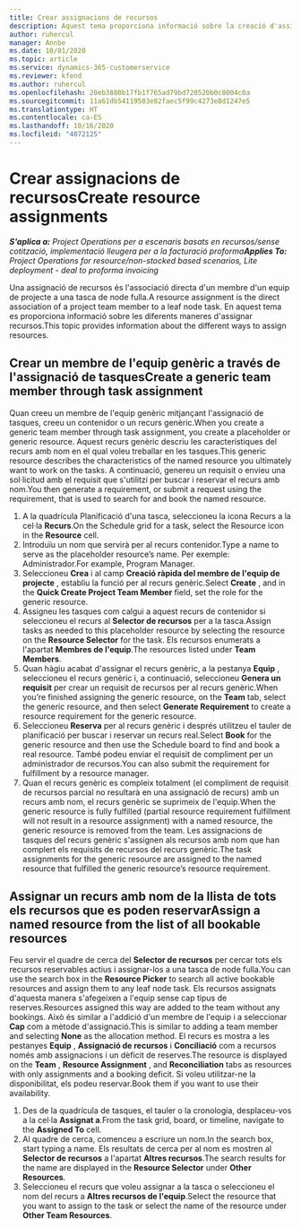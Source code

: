```yaml
---
title: Crear assignacions de recursos
description: Aquest tema proporciona informació sobre la creació d'assignacions de recursos genèriques i amb nom.
author: ruhercul
manager: Annbe
ms.date: 10/01/2020
ms.topic: article
ms.service: dynamics-365-customerservice
ms.reviewer: kfend
ms.author: ruhercul
ms.openlocfilehash: 20eb3880b17fb1f765ad79bd720520b0c8004c0a
ms.sourcegitcommit: 11a61db54119503e82faec5f99c4273e8d1247e5
ms.translationtype: HT
ms.contentlocale: ca-ES
ms.lasthandoff: 10/16/2020
ms.locfileid: "4072125"
---
```

# <a name="create-resource-assignments"></a><span data-ttu-id="76300-103">Crear assignacions de recursos</span><span class="sxs-lookup"><span data-stu-id="76300-103">Create resource assignments</span></span>

<span data-ttu-id="76300-104">_**S'aplica a:** Project Operations per a escenaris basats en recursos/sense cotització, implementació lleugera per a la facturació proforma_</span><span class="sxs-lookup"><span data-stu-id="76300-104">_**Applies To:** Project Operations for resource/non-stocked based scenarios, Lite deployment - deal to proforma invoicing_</span></span>


<span data-ttu-id="76300-105">Una assignació de recursos és l'associació directa d'un membre d'un equip de projecte a una tasca de node fulla.</span><span class="sxs-lookup"><span data-stu-id="76300-105">A resource assignment is the direct association of a project team member to a leaf node task.</span></span> <span data-ttu-id="76300-106">En aquest tema es proporciona informació sobre les diferents maneres d'assignar recursos.</span><span class="sxs-lookup"><span data-stu-id="76300-106">This topic provides information about the different ways to assign resources.</span></span>

## <a name="create-a-generic-team-member-through-task-assignment"></a><span data-ttu-id="76300-107">Crear un membre de l'equip genèric a través de l'assignació de tasques</span><span class="sxs-lookup"><span data-stu-id="76300-107">Create a generic team member through task assignment</span></span>


<span data-ttu-id="76300-108">Quan creeu un membre de l'equip genèric mitjançant l'assignació de tasques, creeu un contenidor o un recurs genèric.</span><span class="sxs-lookup"><span data-stu-id="76300-108">When you create a generic team member through task assignment, you create a placeholder or generic resource.</span></span> <span data-ttu-id="76300-109">Aquest recurs genèric descriu les característiques del recurs amb nom en el qual voleu treballar en les tasques.</span><span class="sxs-lookup"><span data-stu-id="76300-109">This generic resource describes the characteristics of the named resource you ultimately want to work on the tasks.</span></span> <span data-ttu-id="76300-110">A continuació, genereu un requisit o envieu una sol·licitud amb el requisit que s'utilitzi per buscar i reservar el recurs amb nom.</span><span class="sxs-lookup"><span data-stu-id="76300-110">You then generate a requirement, or submit a request using the requirement, that is used to search for and book the named resource.</span></span>

1. <span data-ttu-id="76300-111">A la quadrícula Planificació d'una tasca, seleccioneu la icona Recurs a la cel·la **Recurs**.</span><span class="sxs-lookup"><span data-stu-id="76300-111">On the Schedule grid for a task, select the Resource icon in the **Resource** cell.</span></span>
2. <span data-ttu-id="76300-112">Introduïu un nom que servirà per al recurs contenidor.</span><span class="sxs-lookup"><span data-stu-id="76300-112">Type a name to serve as the placeholder resource’s name.</span></span> <span data-ttu-id="76300-113">Per exemple: Administrador.</span><span class="sxs-lookup"><span data-stu-id="76300-113">For example, Program Manager.</span></span>
3. <span data-ttu-id="76300-114">Seleccioneu **Crea** i al camp **Creació ràpida del membre de l'equip de projecte** , establiu la funció per al recurs genèric.</span><span class="sxs-lookup"><span data-stu-id="76300-114">Select **Create** , and in the **Quick Create Project Team Member** field, set the role for the generic resource.</span></span>
4. <span data-ttu-id="76300-115">Assigneu les tasques com calgui a aquest recurs de contenidor si seleccioneu el recurs al **Selector de recursos** per a la tasca.</span><span class="sxs-lookup"><span data-stu-id="76300-115">Assign tasks as needed to this placeholder resource by selecting the resource on the **Resource Selector** for the task.</span></span> <span data-ttu-id="76300-116">Els recursos enumerats a l'apartat **Membres de l'equip**.</span><span class="sxs-lookup"><span data-stu-id="76300-116">The resources listed under **Team Members**.</span></span>
5. <span data-ttu-id="76300-117">Quan hàgiu acabat d'assignar el recurs genèric, a la pestanya **Equip** , seleccioneu el recurs genèric i, a continuació, seleccioneu **Genera un requisit** per crear un requisit de recursos per al recurs genèric.</span><span class="sxs-lookup"><span data-stu-id="76300-117">When you’re finished assigning the generic resource, on the **Team** tab, select the generic resource, and then select **Generate Requirement** to create a resource requirement for the generic resource.</span></span>
6. <span data-ttu-id="76300-118">Seleccioneu **Reserva** per al recurs genèric i després utilitzeu el tauler de planificació per buscar i reservar un recurs real.</span><span class="sxs-lookup"><span data-stu-id="76300-118">Select **Book** for the generic resource and then use the Schedule board to find and book a real resource.</span></span> <span data-ttu-id="76300-119">També podeu enviar el requisit de compliment per un administrador de recursos.</span><span class="sxs-lookup"><span data-stu-id="76300-119">You can also submit the requirement for fulfillment by a resource manager.</span></span>
7. <span data-ttu-id="76300-120">Quan el recurs genèric es compleix totalment (el compliment de requisit de recursos parcial no resultarà en una assignació de recurs) amb un recurs amb nom, el recurs genèric se suprimeix de l'equip.</span><span class="sxs-lookup"><span data-stu-id="76300-120">When the generic resource is fully fulfilled (partial resource requirement fulfillment will not result in a resource assignment) with a named resource, the generic resource is removed from the team.</span></span> <span data-ttu-id="76300-121">Les assignacions de tasques del recurs genèric s'assignen als recursos amb nom que han complert els requisits de recursos del recurs genèric.</span><span class="sxs-lookup"><span data-stu-id="76300-121">The task assignments for the generic resource are assigned to the named resource that fulfilled the generic resource’s resource requirement.</span></span>

## <a name="assign-a-named-resource-from-the-list-of-all-bookable-resources"></a><span data-ttu-id="76300-122">Assignar un recurs amb nom de la llista de tots els recursos que es poden reservar</span><span class="sxs-lookup"><span data-stu-id="76300-122">Assign a named resource from the list of all bookable resources</span></span>

<span data-ttu-id="76300-123">Feu servir el quadre de cerca del **Selector de recursos** per cercar tots els recursos reservables actius i assignar-los a una tasca de node fulla.</span><span class="sxs-lookup"><span data-stu-id="76300-123">You can use the search box in the **Resource Picker** to search all active bookable resources and assign them to any leaf node task.</span></span> <span data-ttu-id="76300-124">Els recursos assignats d'aquesta manera s'afegeixen a l'equip sense cap tipus de reserves.</span><span class="sxs-lookup"><span data-stu-id="76300-124">Resources assigned this way are added to the team without any bookings.</span></span> <span data-ttu-id="76300-125">Això és similar a l'addició d'un membre de l'equip i a seleccionar **Cap** com a mètode d'assignació.</span><span class="sxs-lookup"><span data-stu-id="76300-125">This is similar to adding a team member and selecting **None** as the allocation method.</span></span> <span data-ttu-id="76300-126">El recurs es mostra a les pestanyes **Equip** , **Assignació de recursos** i **Conciliació** com a recursos només amb assignacions i un dèficit de reserves.</span><span class="sxs-lookup"><span data-stu-id="76300-126">The resource is displayed on the **Team** , **Resource Assignment** , and **Reconciliation** tabs as resources with only assignments and a booking deficit.</span></span> <span data-ttu-id="76300-127">Si voleu utilitzar-ne la disponibilitat, els podeu reservar.</span><span class="sxs-lookup"><span data-stu-id="76300-127">Book them if you want to use their availability.</span></span>

1. <span data-ttu-id="76300-128">Des de la quadrícula de tasques, el tauler o la cronologia, desplaceu-vos a la cel·la **Assignat a**.</span><span class="sxs-lookup"><span data-stu-id="76300-128">From the task grid, board, or timeline, navigate to the **Assigned To** cell.</span></span>
2. <span data-ttu-id="76300-129">Al quadre de cerca, comenceu a escriure un nom.</span><span class="sxs-lookup"><span data-stu-id="76300-129">In the search box, start typing a name.</span></span> <span data-ttu-id="76300-130">Els resultats de cerca per al nom es mostren al **Selector de recursos** a l'apartat **Altres recursos**.</span><span class="sxs-lookup"><span data-stu-id="76300-130">The search results for the name are displayed in the **Resource Selector** under **Other Resources**.</span></span>
3. <span data-ttu-id="76300-131">Seleccioneu el recurs que voleu assignar a la tasca o seleccioneu el nom del recurs a **Altres recursos de l'equip**.</span><span class="sxs-lookup"><span data-stu-id="76300-131">Select the resource that you want to assign to the task or select the name of the resource under **Other Team Resources**.</span></span>
